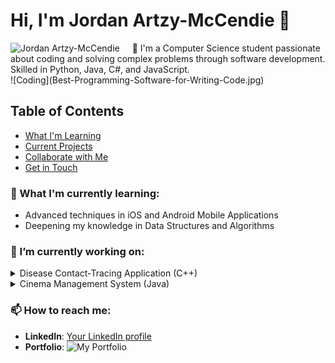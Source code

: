 # Hi, I'm Jordan Artzy-McCendie 👋

<!-- Using HTML to control the image size -->

<div style="float: left; margin-right: 20px;">
  <img src="L41H4-91VKKPL_McCendieA_34.jpg" alt="Jordan Artzy-McCendie" width="500" height="500"/>
</div>
<div>
  🔭 I'm a Computer Science student passionate about coding and solving complex problems through software development. Skilled in Python, Java, C#, and JavaScript.
</div>
![Coding](Best-Programming-Software-for-Writing-Code.jpg)

## Table of Contents
- [What I'm Learning](#what-im-learning)
- [Current Projects](#current-projects)
- [Collaborate with Me](#collaborate-with-me)
- [Get in Touch](#get-in-touch)

### 🌱 What I'm currently learning:
- Advanced techniques in iOS and Android Mobile Applications
- Deepening my knowledge in Data Structures and Algorithms

### 🔭 I’m currently working on:
<details>
  <summary>Disease Contact-Tracing Application (C++)</summary>
  Using C++ to track disease movement through efficient data structures. Aimed at improving epidemic response capabilities.
</details>

<details>
  <summary>Cinema Management System (Java)</summary>
  Enhancing a POS system for effective cinema management, utilizing Java Swing and design patterns for scalable architecture.
</details>

### 📫 How to reach me:
- **LinkedIn**: [Your LinkedIn profile](your-linkedin-url)
- **Portfolio**: ![My Portfolio](https://html-profile-website.vercel.app/)

